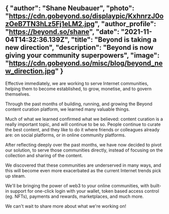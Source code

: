 {
  "author": "Shane Neubauer",
  "photo": "https://cdn.gobeyond.so/displaypic/KxhnrzJ0ozOeB7TN3hLz5Fj1eLM2.jpg",
  "author_profile": "https://beyond.so/shane",
  "date": "2021-11-04T14:32:36.139Z",
  "title": "Beyond is taking a new direction",
  "description": "Beyond is now giving your community superpowers",
  "image": "https://cdn.gobeyond.so/misc/blog/beyond_new_direction.jpg"
}
---

Effective immediately, we are working to serve Internet communities, helping them to become established, to grow, monetise, and to govern themselves.

Through the past months of building, running, and growing the Beyond content curation platform, we learned many valuable things.

Much of what we learned confirmed what we believed: content curation is a really important topic, and will continue to be so. People continue to curate the best content, and they like to do it where friends or colleagues already are: on social platforms, or in online community platforms.

After reflecting deeply over the past months, we have now decided to pivot our solution, to serve those communities directly, instead of focusing on the collection and sharing of the content.

We discovered that these communities are underserved in many ways, and this will become even more exacerbated as the current Internet trends pick up steam.

We'll be bringing the power of web3 to your online communities, with built-in support for one-click login with your wallet, token based access control (eg. NFTs), payments and rewards, marketplaces, and much more.

We can't wait to share more about what we're working on!
